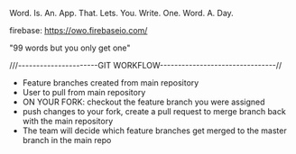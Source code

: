Word.
Is.
An.
App.
That.
Lets.
You.
Write.
One.
Word.
A.
Day.

firebase: https://owo.firebaseio.com/

"99 words but you only get one"

///----------------------GIT WORKFLOW--------------------------------//
- Feature branches created from main repository
- User to pull from main repository
- ON YOUR FORK: checkout the feature branch you were assigned
- push changes to your fork, create a pull request to merge branch back with the main repository
- The team will decide which feature branches get merged to the master branch in the main repo
